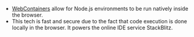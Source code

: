 - [WebContainers](https://blog.stackblitz.com/posts/introducing-webcontainers/) allow for Node.js environments to be run natively inside the browser. 
- This tech is fast and secure due to the fact that code execution is done locally in the browser. It powers the online IDE service StackBlitz. 